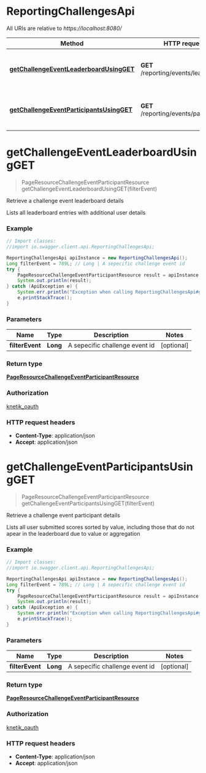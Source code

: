 # ReportingChallengesApi

All URIs are relative to *https://localhost:8080/*

Method | HTTP request | Description
------------- | ------------- | -------------
[**getChallengeEventLeaderboardUsingGET**](ReportingChallengesApi.md#getChallengeEventLeaderboardUsingGET) | **GET** /reporting/events/leaderboard | Retrieve a challenge event leaderboard details
[**getChallengeEventParticipantsUsingGET**](ReportingChallengesApi.md#getChallengeEventParticipantsUsingGET) | **GET** /reporting/events/participants | Retrieve a challenge event participant details


<a name="getChallengeEventLeaderboardUsingGET"></a>
# **getChallengeEventLeaderboardUsingGET**
> PageResourceChallengeEventParticipantResource getChallengeEventLeaderboardUsingGET(filterEvent)

Retrieve a challenge event leaderboard details

Lists all leaderboard entries with additional user details

### Example
```java
// Import classes:
//import io.swagger.client.api.ReportingChallengesApi;

ReportingChallengesApi apiInstance = new ReportingChallengesApi();
Long filterEvent = 789L; // Long | A sepecific challenge event id
try {
    PageResourceChallengeEventParticipantResource result = apiInstance.getChallengeEventLeaderboardUsingGET(filterEvent);
    System.out.println(result);
} catch (ApiException e) {
    System.err.println("Exception when calling ReportingChallengesApi#getChallengeEventLeaderboardUsingGET");
    e.printStackTrace();
}
```

### Parameters

Name | Type | Description  | Notes
------------- | ------------- | ------------- | -------------
 **filterEvent** | **Long**| A sepecific challenge event id | [optional]

### Return type

[**PageResourceChallengeEventParticipantResource**](PageResourceChallengeEventParticipantResource.md)

### Authorization

[knetik_oauth](../README.md#knetik_oauth)

### HTTP request headers

 - **Content-Type**: application/json
 - **Accept**: application/json

<a name="getChallengeEventParticipantsUsingGET"></a>
# **getChallengeEventParticipantsUsingGET**
> PageResourceChallengeEventParticipantResource getChallengeEventParticipantsUsingGET(filterEvent)

Retrieve a challenge event participant details

Lists all user submitted scores sorted by value, including those that do not apear in the leaderboard due to value or aggregation

### Example
```java
// Import classes:
//import io.swagger.client.api.ReportingChallengesApi;

ReportingChallengesApi apiInstance = new ReportingChallengesApi();
Long filterEvent = 789L; // Long | A sepecific challenge event id
try {
    PageResourceChallengeEventParticipantResource result = apiInstance.getChallengeEventParticipantsUsingGET(filterEvent);
    System.out.println(result);
} catch (ApiException e) {
    System.err.println("Exception when calling ReportingChallengesApi#getChallengeEventParticipantsUsingGET");
    e.printStackTrace();
}
```

### Parameters

Name | Type | Description  | Notes
------------- | ------------- | ------------- | -------------
 **filterEvent** | **Long**| A sepecific challenge event id | [optional]

### Return type

[**PageResourceChallengeEventParticipantResource**](PageResourceChallengeEventParticipantResource.md)

### Authorization

[knetik_oauth](../README.md#knetik_oauth)

### HTTP request headers

 - **Content-Type**: application/json
 - **Accept**: application/json

